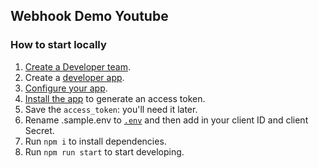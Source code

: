## Webhook Demo Youtube

### How to start locally

1. [Create a Developer team](https://developers.miro.com/docs/create-a-developer-team).
2. Create a [developer app](https://developers.miro.com/docs/build-your-first-hello-world-app#step-2-create-your-app-in-miro).
3. [Configure your app](https://developers.miro.com/docs/build-your-first-hello-world-app#step-3-configure-your-app-in-miro).
4. [Install the app](https://developers.miro.com/docs/build-your-first-hello-world-app#step-4-install-your-app) to generate an access token.
5. Save the `access_token`: you'll need it later.
6. Rename .sample.env to [`.env`](.env) and then add in your client ID and client Secret.
7. Run `npm i` to install dependencies.
8. Run `npm run start` to start developing.
